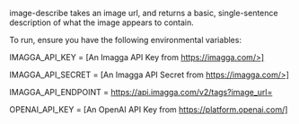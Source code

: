 image-describe takes an image url, and returns a basic, single-sentence description of what the image appears to contain.

To run, ensure you have the following environmental variables:

IMAGGA_API_KEY        = [An Imagga API Key from https://imagga.com/>]

IMAGGA_API_SECRET     = [An Imagga API Secret from https://imagga.com/>]

IMAGGA_API_ENDPOINT   = https://api.imagga.com/v2/tags?image_url=

OPENAI_API_KEY        = [An OpenAI API Key from https://platform.openai.com/]